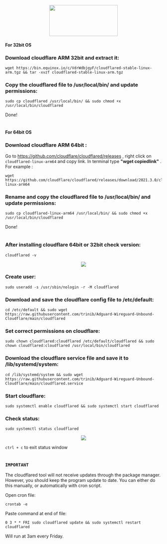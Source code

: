 <p align="center">
 <img src="https://i.imgur.com/rbdy7w7.png" width=220px height=100px>

#### For 32bit OS
### Download cloudflare ARM 32bit and extract it:

    wget https://bin.equinox.io/c/VdrWdbjqyF/cloudflared-stable-linux-arm.tgz && tar -xvzf cloudflared-stable-linux-arm.tgz
 
### Copy the cloudflared file to /usr/local/bin/ and update permissions:
  
    sudo cp cloudflared /usr/local/bin/ && sudo chmod +x /usr/local/bin/cloudflared
 
Done!
#

#### For 64bit OS
### Download cloudflare ARM 64bit :
 
 Go to https://github.com/cloudflare/cloudflared/releases , right click on `cloudflared-linux-arm64` and copy link. In terminal type **"wget copiedlink"** . For example :
 
    wget https://github.com/cloudflare/cloudflared/releases/download/2021.3.0/cloudflared-linux-arm64
 
### Rename and copy the cloudflared file to /usr/local/bin/ and update permissions:
  
    sudo cp cloudflared-linux-arm64 /usr/local/bin/ && sudo chmod +x /usr/local/bin/cloudflared
  
Done!
#
 
### After installing cloudflare 64bit or 32bit check version:
    
    cloudflared -v
    
<p align="center">
 <img src="https://i.imgur.com/Qe3ho9r.jpg">

### Create user:

    sudo useradd -s /usr/sbin/nologin -r -M cloudflared

### Download and save the cloudflare config file to /etc/default:
    
    cd /etc/default && sudo wget https://raw.githubusercontent.com/trinib/Adguard-Wireguard-Unbound-Cloudflare/main/cloudflared

### Set correct permissions on cloudflare:

    sudo chown cloudflared:cloudflared /etc/default/cloudflared && sudo chown cloudflared:cloudflared /usr/local/bin/cloudflared

### Download the cloudflare service file and save it to /lib/systemd/system:

    cd /lib/systemd/system && sudo wget https://raw.githubusercontent.com/trinib/Adguard-Wireguard-Unbound-Cloudflare/main/cloudflared.service

### Start cloudflare:
    
    sudo systemctl enable cloudflared && sudo systemctl start cloudflared

### Check status:

    sudo systemctl status cloudflared

<p align="center">
 <img src="https://i.imgur.com/DTEPmy1.jpg">
 
 `ctrl + c` to exit status window
#
 
### `IMPORTANT`
The cloudflared tool will not receive updates through the package manager. However, you should keep the program update to date. You can either do this manually, or automatically with cron script.

Open cron file:
 
    crontab -e
 
Paste command at end of file:
  
    0 3 * * FRI sudo cloudflared update && sudo systemctl restart cloudflared
 
 Will run at 3am every Friday.
    
 
